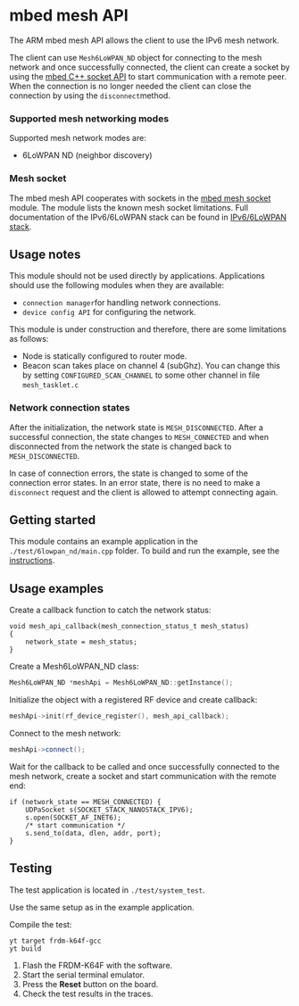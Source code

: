# mbed mesh API
The ARM mbed mesh API allows the client to use the IPv6 mesh network.

The client can use `Mesh6LoWPAN_ND` object for connecting to the mesh network 
and once successfully connected, the client can create a socket by using the 
[mbed C++ socket API](https://github.com/ARMmbed/mbed-net-sockets) to start 
communication with a remote peer. When the connection is no longer needed the client 
can close the connection by using the `disconnect`method.

### Supported mesh networking modes
Supported mesh network modes are:

* 6LoWPAN ND (neighbor discovery)

### Mesh socket
The mbed mesh API cooperates with sockets in the [mbed mesh socket](https://github.com/ARMmbed/mbed-mesh-socket) module. 
The module lists the known mesh socket limitations. Full documentation of the IPv6/6LoWPAN 
stack can be found in [IPv6/6LoWPAN stack](https://github.com/ARMmbed/mbed-6lowpan-private).


## Usage notes
This module should not be used directly by applications. Applications should 
use the following modules when they are available:

* `connection manager`for handling network connections.
* `device config API` for configuring the network.

This module is under construction and therefore, there are some limitations as follows:

* Node is statically configured to router mode.
* Beacon scan takes place on channel 4 (subGhz). You can change this by setting 
 `CONFIGURED_SCAN_CHANNEL` to some other channel in file `mesh_tasklet.c`

### Network connection states
After the initialization, the network state is `MESH_DISCONNECTED`. After a successful connection, 
the state changes to `MESH_CONNECTED` and when disconnected from the network the 
state is changed back to `MESH_DISCONNECTED`.

In case of connection errors, the state is changed to some of the connection error 
states. In an error state, there is no need to make a `disconnect` request and the
client is allowed to attempt connecting again.

## Getting started
This module contains an example application in the `./test/6lowpan_nd/main.cpp` folder. 
To build and run the example, see the [instructions](https://github.com/ARMmbed/mbed-mesh-api/tree/master/test/6lowpan_nd).

## Usage examples

Create a callback function to catch the network status:
```
void mesh_api_callback(mesh_connection_status_t mesh_status)
{
    network_state = mesh_status;
}
```
Create a Mesh6LoWPAN_ND class:
```C++
Mesh6LoWPAN_ND *meshApi = Mesh6LoWPAN_ND::getInstance();
```
Initialize the object with a registered RF device and create callback:
```C++
meshApi->init(rf_device_register(), mesh_api_callback);
```
Connect to the mesh network:
```C++
meshApi->connect();
```
Wait for the callback to be called and once successfully connected to the mesh network, create a socket and 
start communication with the remote end:
```
if (network_state == MESH_CONNECTED) {
    UDPaSocket s(SOCKET_STACK_NANOSTACK_IPV6);
    s.open(SOCKET_AF_INET6);
	/* start communication */
	s.send_to(data, dlen, addr, port);
}

```

## Testing
The test application is located in `./test/system_test`.

Use the same setup as in the example application. 

Compile the test:
```
yt target frdm-k64f-gcc
yt build
```
1. Flash the FRDM-K64F with the software.
2. Start the serial terminal emulator.
3. Press the **Reset** button on the board.
4. Check the test results in the traces.

